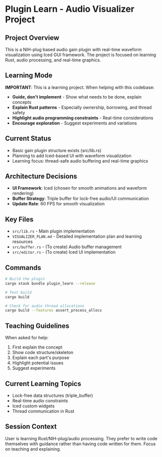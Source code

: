 # Plugin Learn - Audio Visualizer Project

## Project Overview
This is a NIH-plug based audio gain plugin with real-time waveform visualization using Iced GUI framework. The project is focused on learning Rust, audio processing, and real-time graphics.

## Learning Mode
**IMPORTANT**: This is a learning project. When helping with this codebase:
- **Guide, don't implement** - Show what needs to be done, explain concepts
- **Explain Rust patterns** - Especially ownership, borrowing, and thread safety
- **Highlight audio programming constraints** - Real-time considerations
- **Encourage exploration** - Suggest experiments and variations

## Current Status
- Basic gain plugin structure exists (src/lib.rs)
- Planning to add Iced-based UI with waveform visualization
- Learning focus: thread-safe audio buffering and real-time graphics

## Architecture Decisions
- **UI Framework**: Iced (chosen for smooth animations and waveform rendering)
- **Buffer Strategy**: Triple buffer for lock-free audio/UI communication
- **Update Rate**: 60 FPS for smooth visualization

## Key Files
- `src/lib.rs` - Main plugin implementation
- `VISUALIZER_PLAN.md` - Detailed implementation plan and learning resources
- `src/buffer.rs` - (To create) Audio buffer management
- `src/editor.rs` - (To create) Iced UI implementation

## Commands
```bash
# Build the plugin
cargo xtask bundle plugin_learn --release

# Test build
cargo build

# Check for audio thread allocations
cargo build --features assert_process_allocs
```

## Teaching Guidelines
When asked for help:
1. First explain the concept
2. Show code structure/skeleton
3. Explain each part's purpose
4. Highlight potential issues
5. Suggest experiments

## Current Learning Topics
- Lock-free data structures (triple_buffer)
- Real-time audio constraints
- Iced custom widgets
- Thread communication in Rust

## Session Context
User is learning Rust/NIH-plug/audio processing. They prefer to write code themselves with guidance rather than having code written for them. Focus on teaching and explaining.